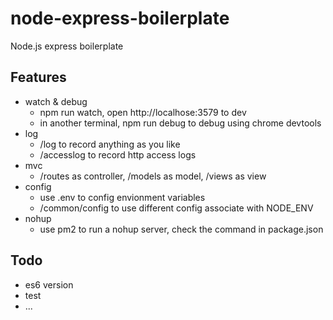 # node-express-boilerplate
Node.js express boilerplate

## Features
- watch & debug
  - npm run watch, open http://localhose:3579 to dev
  - in another terminal, npm run debug to debug using chrome devtools
- log
  - /log to record anything as you like
  - /accesslog to record http access logs
- mvc 
  - /routes as controller, /models as model, /views as view
- config
  - use .env to config envionment variables
  - /common/config to use different config associate with NODE_ENV
- nohup
  - use pm2 to run a nohup server, check the command in package.json

## Todo
- es6 version
- test
- ...
